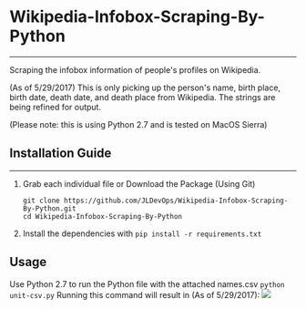 # Wikipedia-Infobox-Scraping-By-Python
---
Scraping the infobox information of people's profiles on Wikipedia.

(As of 5/29/2017) This is only picking up the person's name, birth place, birth date, death date, and death place from Wikipedia.  The strings are being refined for output.

(Please note: this is using Python 2.7 and is tested on MacOS Sierra)

## Installation Guide
----
    
1. Grab each individual file or Download the Package (Using Git)
    ```
    git clone https://github.com/JLDevOps/Wikipedia-Infobox-Scraping-By-Python.git
    cd Wikipedia-Infobox-Scraping-By-Python
    ```
2. Install the dependencies with `pip install -r requirements.txt`


## Usage

Use Python 2.7 to run the Python file with the attached names.csv 
    ```
    python unit-csv.py
    ```
    Running this command will result in (As of 5/29/2017):
    ![](https://github.com/JLDevOps/Wikipedia-Infobox-Scraping-By-Python/blob/master/image/result.png?raw=true)
